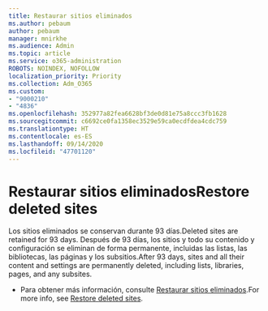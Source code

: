 ```yaml
---
title: Restaurar sitios eliminados
ms.author: pebaum
author: pebaum
manager: mnirkhe
ms.audience: Admin
ms.topic: article
ms.service: o365-administration
ROBOTS: NOINDEX, NOFOLLOW
localization_priority: Priority
ms.collection: Adm_O365
ms.custom:
- "9000210"
- "4836"
ms.openlocfilehash: 352977a82fea6628bf3de0d81e75a8ccc3fb1628
ms.sourcegitcommit: c6692ce0fa1358ec3529e59ca0ecdfdea4cdc759
ms.translationtype: HT
ms.contentlocale: es-ES
ms.lasthandoff: 09/14/2020
ms.locfileid: "47701120"
---
```

# <a name="restore-deleted-sites"></a><span data-ttu-id="c9d6c-102">Restaurar sitios eliminados</span><span class="sxs-lookup"><span data-stu-id="c9d6c-102">Restore deleted sites</span></span>

<span data-ttu-id="c9d6c-103">Los sitios eliminados se conservan durante 93 días.</span><span class="sxs-lookup"><span data-stu-id="c9d6c-103">Deleted sites are retained for 93 days.</span></span> <span data-ttu-id="c9d6c-104">Después de 93 días, los sitios y todo su contenido y configuración se eliminan de forma permanente, incluidas las listas, las bibliotecas, las páginas y los subsitios.</span><span class="sxs-lookup"><span data-stu-id="c9d6c-104">After 93 days, sites and all their content and settings are permanently deleted, including lists, libraries, pages, and any subsites.</span></span>

- <span data-ttu-id="c9d6c-105">Para obtener más información, consulte [Restaurar sitios eliminados](https://docs.microsoft.com/sharepoint/restore-deleted-site-collection).</span><span class="sxs-lookup"><span data-stu-id="c9d6c-105">For more info, see [Restore deleted sites](https://docs.microsoft.com/sharepoint/restore-deleted-site-collection).</span></span>

